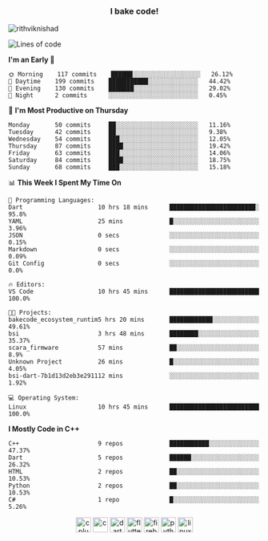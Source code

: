 <h3 align="center">I bake code!</h3>

<p align="left"> <img src="https://komarev.com/ghpvc/?username=rithviknishad" alt="rithviknishad" /> </p>

<!--START_SECTION:waka-->
![Lines of code](https://img.shields.io/badge/From%20Hello%20World%20I%27ve%20Written-690683%20lines%20of%20code-blue)

**I'm an Early 🐤** 

```text
🌞 Morning    117 commits    ██████░░░░░░░░░░░░░░░░░░░   26.12% 
🌆 Daytime    199 commits    ███████████░░░░░░░░░░░░░░   44.42% 
🌃 Evening    130 commits    ███████░░░░░░░░░░░░░░░░░░   29.02% 
🌙 Night      2 commits      ░░░░░░░░░░░░░░░░░░░░░░░░░   0.45%

```
📅 **I'm Most Productive on Thursday** 

```text
Monday       50 commits     ██░░░░░░░░░░░░░░░░░░░░░░░   11.16% 
Tuesday      42 commits     ██░░░░░░░░░░░░░░░░░░░░░░░   9.38% 
Wednesday    54 commits     ███░░░░░░░░░░░░░░░░░░░░░░   12.05% 
Thursday     87 commits     ████░░░░░░░░░░░░░░░░░░░░░   19.42% 
Friday       63 commits     ███░░░░░░░░░░░░░░░░░░░░░░   14.06% 
Saturday     84 commits     ████░░░░░░░░░░░░░░░░░░░░░   18.75% 
Sunday       68 commits     ███░░░░░░░░░░░░░░░░░░░░░░   15.18%

```


📊 **This Week I Spent My Time On** 

```text
💬 Programming Languages: 
Dart                     10 hrs 18 mins      ████████████████████████░   95.8% 
YAML                     25 mins             █░░░░░░░░░░░░░░░░░░░░░░░░   3.96% 
JSON                     0 secs              ░░░░░░░░░░░░░░░░░░░░░░░░░   0.15% 
Markdown                 0 secs              ░░░░░░░░░░░░░░░░░░░░░░░░░   0.09% 
Git Config               0 secs              ░░░░░░░░░░░░░░░░░░░░░░░░░   0.0%

🔥 Editors: 
VS Code                  10 hrs 45 mins      █████████████████████████   100.0%

🐱‍💻 Projects: 
bakecode_ecosystem_runtim5 hrs 20 mins       ████████████░░░░░░░░░░░░░   49.61% 
bsi                      3 hrs 48 mins       ████████░░░░░░░░░░░░░░░░░   35.37% 
scara_firmware           57 mins             ██░░░░░░░░░░░░░░░░░░░░░░░   8.9% 
Unknown Project          26 mins             █░░░░░░░░░░░░░░░░░░░░░░░░   4.05% 
bsi-dart-7b1d13d2eb3e291112 mins             ░░░░░░░░░░░░░░░░░░░░░░░░░   1.92%

💻 Operating System: 
Linux                    10 hrs 45 mins      █████████████████████████   100.0%

```

**I Mostly Code in C++** 

```text
C++                      9 repos             ███████████░░░░░░░░░░░░░░   47.37% 
Dart                     5 repos             ██████░░░░░░░░░░░░░░░░░░░   26.32% 
HTML                     2 repos             ██░░░░░░░░░░░░░░░░░░░░░░░   10.53% 
Python                   2 repos             ██░░░░░░░░░░░░░░░░░░░░░░░   10.53% 
C#                       1 repo              █░░░░░░░░░░░░░░░░░░░░░░░░   5.26%

```



<!--END_SECTION:waka-->

<p align="center">
  <img src="https://devicons.github.io/devicon/devicon.git/icons/cplusplus/cplusplus-original.svg" alt="cplusplus" width="30" height="30"/>
  <img src="https://devicons.github.io/devicon/devicon.git/icons/c/c-original.svg" alt="c" width="30" height="30"/>
  <img src="https://www.vectorlogo.zone/logos/dartlang/dartlang-icon.svg" alt="dart" width="30" height="30"/>
  <img src="https://www.vectorlogo.zone/logos/flutterio/flutterio-icon.svg" alt="flutter" width="30" height="30"/> 
  <img src="https://www.vectorlogo.zone/logos/firebase/firebase-icon.svg" alt="firebase" width="30" height="30"/> 
  <img src="https://devicons.github.io/devicon/devicon.git/icons/python/python-original.svg" alt="python" width="30" height="30"/> 
  <img src="https://devicons.github.io/devicon/devicon.git/icons/linux/linux-original.svg" alt="linux" width="30" height="30"/> 
</p>
